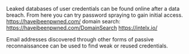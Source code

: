 Leaked databases of user credentials can be found online after a data breach. From here you can try password spraying to gain initial access.
https://haveibeenpwned.com/
domain search: https://haveibeenpwned.com/DomainSearch
https://intelx.io/

Email addresses discovered through other forms of passive reconnaissancee can be used to find weak or reused credentials.
